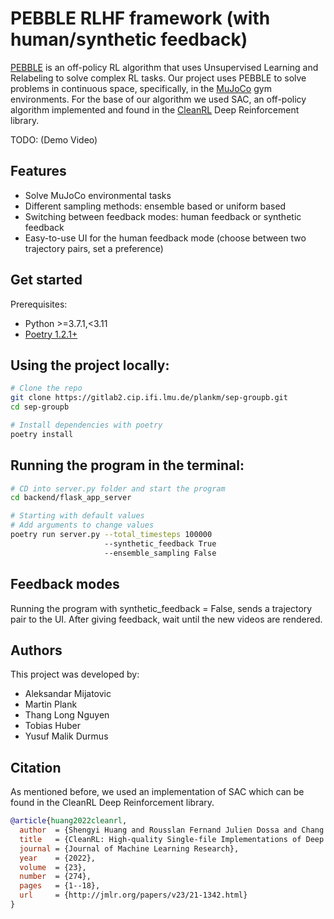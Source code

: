 # PEBBLE RLHF framework (with human/synthetic feedback)

[PEBBLE](https://arxiv.org/abs/2106.05091) is an off-policy RL algorithm that uses Unsupervised Learning and Relabeling to solve
complex RL tasks. 
Our project uses PEBBLE to solve problems in continuous space, specifically, in the [MuJoCo](https://gymnasium.farama.org/environments/mujoco/) gym
environments. 
For the base of our algorithm we used SAC, an off-policy algorithm
implemented and found in the [CleanRL](https://github.com/vwxyzjn/cleanrl) Deep Reinforcement library.

TODO: (Demo Video)
## Features
+ Solve MuJoCo environmental tasks
+ Different sampling methods: ensemble based or uniform based
+ Switching between feedback modes: human feedback or synthetic feedback
+ Easy-to-use UI for the human feedback mode (choose between two trajectory pairs, set a preference)

## Get started
Prerequisites:
* Python >=3.7.1,<3.11
* [Poetry 1.2.1+](https://python-poetry.org)

## Using the project locally:
```bash
# Clone the repo
git clone https://gitlab2.cip.ifi.lmu.de/plankm/sep-groupb.git
cd sep-groupb

# Install dependencies with poetry
poetry install
```
## Running the program in the terminal:
```bash
# CD into server.py folder and start the program
cd backend/flask_app_server

# Starting with default values
# Add arguments to change values
poetry run server.py --total_timesteps 100000
                     --synthetic_feedback True
                     --ensemble_sampling False

```
## Feedback modes
Running the program with synthetic_feedback = False, sends a trajectory pair to the UI. After
giving feedback, wait until the new videos are rendered.

## Authors
This project was developed by: 
- Aleksandar Mijatovic
- Martin Plank
- Thang Long Nguyen
- Tobias Huber
- Yusuf Malik Durmus

## Citation
As mentioned before, we used an implementation of SAC which can be found in the CleanRL Deep Reinforcement library.

```bibtex
@article{huang2022cleanrl,
  author  = {Shengyi Huang and Rousslan Fernand Julien Dossa and Chang Ye and Jeff Braga and Dipam Chakraborty and Kinal Mehta and João G.M. Araújo},
  title   = {CleanRL: High-quality Single-file Implementations of Deep Reinforcement Learning Algorithms},
  journal = {Journal of Machine Learning Research},
  year    = {2022},
  volume  = {23},
  number  = {274},
  pages   = {1--18},
  url     = {http://jmlr.org/papers/v23/21-1342.html}
}
```




